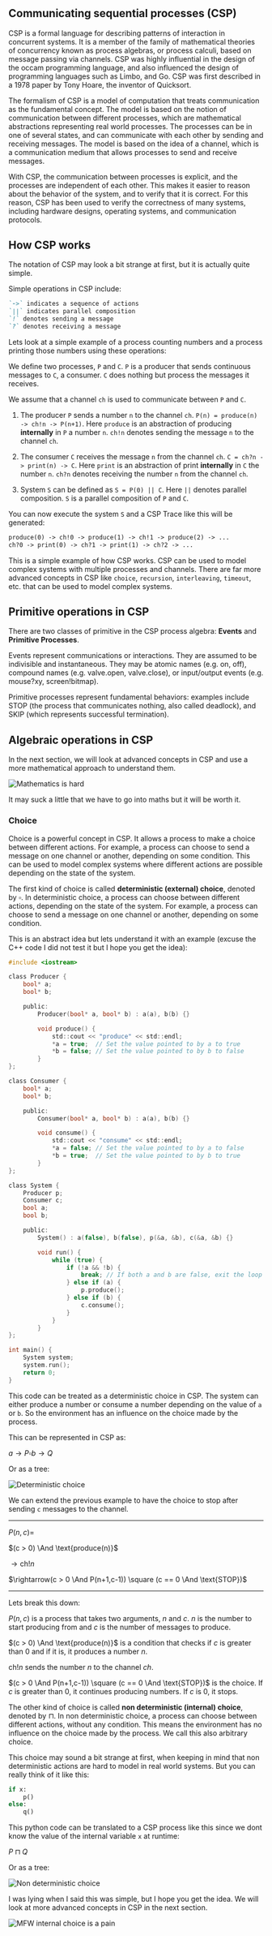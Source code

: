 #

## Communicating sequential processes (CSP)

CSP is a formal language for describing patterns of interaction in concurrent systems. It is a member of the family of mathematical theories of concurrency known as process algebras, or process calculi, based on message passing via channels. CSP was highly influential in the design of the occam programming language, and also influenced the design of programming languages such as Limbo, and Go. CSP was first described in a 1978 paper by Tony Hoare, the inventor of Quicksort.

The formalism of CSP is a model of computation that treats communication as the fundamental concept. The model is based on the notion of communication between different processes, which are mathematical abstractions representing real world processes. The processes can be in one of several states, and can communicate with each other by sending and receiving messages. The model is based on the idea of a channel, which is a communication medium that allows processes to send and receive messages.

With CSP, the communication between processes is explicit, and the processes are independent of each other. This makes it easier to reason about the behavior of the system, and to verify that it is correct. For this reason, CSP has been used to verify the correctness of many systems, including hardware designs, operating systems, and communication protocols.

## How CSP works

The notation of CSP may look a bit strange at first, but it is actually quite simple.

Simple operations in CSP include:

```markdown
`->` indicates a sequence of actions
`||` indicates parallel composition
`!` denotes sending a message
`?` denotes receiving a message
```

Lets look at a simple example of a process counting numbers and a process printing those numbers using these operations:

We define two processes, `P` and `C`. `P` is a producer that sends continuous messages to `C`, a consumer. `C` does nothing but process the messages it receives.

We assume that a channel `ch` is used to communicate between `P` and `C`.

1. The producer `P` sends a number `n` to the channel `ch`. `P(n) = produce(n) -> ch!n -> P(n+1)`. Here `produce` is an abstraction of producing **internally** in `P` a number `n`. `ch!n` denotes sending the message `n` to the channel `ch`.

2. The consumer `C` receives the message `n` from the channel `ch`. `C = ch?n -> print(n) -> C`. Here `print` is an abstraction of print **internally** in `C` the number `n`. `ch?n` denotes receiving the number `n` from the channel `ch`.

3. System `S` can be defined as `S = P(0) || C`. Here `||` denotes parallel composition. `S` is a parallel composition of `P` and `C`.

You can now execute the system `S` and a CSP Trace like this will be generated:

```markdown
produce(0) -> ch!0 -> produce(1) -> ch!1 -> produce(2) -> ...
ch?0 -> print(0) -> ch?1 -> print(1) -> ch?2 -> ...
```

This is a simple example of how CSP works. CSP can be used to model complex systems with multiple processes and channels. There are far more advanced concepts in CSP like `choice`, `recursion`, `interleaving`, `timeout`, etc. that can be used to model complex systems.

## Primitive operations in CSP

There are two classes of primitive in the CSP process algebra: **Events** and **Primitive Processes**.

Events represent communications or interactions. They are assumed to be indivisible and instantaneous. They may be atomic names (e.g. on, off), compound names (e.g. valve.open, valve.close), or input/output events (e.g. mouse?xy, screen!bitmap).

Primitive processes represent fundamental behaviors: examples include STOP (the process that communicates nothing, also called deadlock), and SKIP (which represents successful termination).

## Algebraic operations in CSP

In the next section, we will look at advanced concepts in CSP and use a more mathematical approach to understand them.

![Mathematics is hard](assets/images/blog/csp-in-communication-systems/sg-maths.jpg)

It may suck a little that we have to go into maths but it will be worth it.

### Choice

Choice is a powerful concept in CSP. It allows a process to make a choice between different actions. For example, a process can choose to send a message on one channel or another, depending on some condition. This can be used to model complex systems where different actions are possible depending on the state of the system.

The first kind of choice is called **deterministic (external) choice**, denoted by $\square$. In deterministic choice, a process can choose between different actions, depending on the state of the system. For example, a process can choose to send a message on one channel or another, depending on some condition.

This is an abstract idea but lets understand it with an example (excuse the C++ code I did not test it but I hope you get the idea):

```c
#include <iostream>

class Producer {
    bool* a;
    bool* b;

    public:
        Producer(bool* a, bool* b) : a(a), b(b) {}

        void produce() {
            std::cout << "produce" << std::endl;
            *a = true;  // Set the value pointed to by a to true
            *b = false; // Set the value pointed to by b to false
        }
};

class Consumer {
    bool* a;
    bool* b;

    public:
        Consumer(bool* a, bool* b) : a(a), b(b) {}

        void consume() {
            std::cout << "consume" << std::endl;
            *a = false; // Set the value pointed to by a to false
            *b = true;  // Set the value pointed to by b to true
        }
};

class System {
    Producer p;
    Consumer c;
    bool a;
    bool b;

    public:
        System() : a(false), b(false), p(&a, &b), c(&a, &b) {}

        void run() {
            while (true) {
                if (!a && !b) {
                    break; // If both a and b are false, exit the loop
                } else if (a) {
                    p.produce();
                } else if (b) {
                    c.consume();
                }
            }
        }
};

int main() {
    System system;
    system.run();
    return 0;
}

```

This code can be treated as a deterministic choice in CSP. The system can either produce a number or consume a number depending on the value of `a` or `b`. So the environment has an influence on the choice made by the process.

This can be represented in CSP as:

$a \rightarrow P \square b \rightarrow Q$

Or as a tree:

![Deterministic choice](assets/images/blog/csp-in-communication-systems/d-choice.png)

We can extend the previous example to have the choice to stop after sending `c` messages to the channel.

---
$P(n, c) =$

$(c > 0) \And \text{produce(n)}$

$\rightarrow \text{ch}!n$

$\rightarrow(c > 0 \And P(n+1,c-1)) \square (c == 0 \And \text{STOP})$

---

Lets break this down:

$P(n, c)$ is a process that takes two arguments, $n$ and $c$. $n$ is the number to start producing from and $c$ is the number of messages to produce.

$(c > 0) \And \text{produce(n)}$ is a condition that checks if $c$ is greater than 0 and if it is, it produces a number $n$.

$\text{ch}!n$ sends the number $n$ to the channel $ch$.

$(c > 0 \And P(n+1,c-1)) \square (c == 0 \And \text{STOP})$ is the choice. If $c$ is greater than 0, it continues producing numbers. If $c$ is 0, it stops.

The other kind of choice is called **non deterministic (internal) choice**, denoted by $\sqcap$. In non deterministic choice, a process can choose between different actions, without any condition. This means the environment has no influence on the choice made by the process. We call this also arbitrary choice.

This choice may sound a bit strange at first, when keeping in mind that non deterministic actions are hard to model in real world systems. But you can really think of it like this:

```python
if x:
    p()
else:
    q()
```

This python code can be translated to a CSP process like this since we dont know the value of the internal variable `x` at runtime:

$P \sqcap Q$

Or as a tree:

![Non deterministic choice](assets/images/blog/csp-in-communication-systems/non-d-choice.png)

I was lying when I said this was simple, but I hope you get the idea. We will look at more advanced concepts in CSP in the next section.

![MFW internal choice is a pain](assets/images/blog/csp-in-communication-systems/kuroko-anime.gif)
